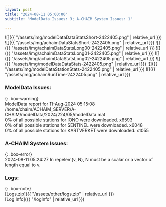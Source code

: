 ```yaml
---
layout: post
title: "2024-08-11 05:00:00"
subtitle: "ModelData Issues: 3; A-CHAIM System Issues: 1"

---
```


![]({{ "/assets/img/modelDataDataStatsShort-2422405.png" | relative_url }})
![]({{ "/assets/img/achaimDataStatsShort-2422405.png" | relative_url }})
![]({{ "/assets/img/achaimDataStatsLong00-2422405.png" | relative_url }})
![]({{ "/assets/img/achaimDataStatsLong01-2422405.png" | relative_url }})
![]({{ "/assets/img/achaimDataStatsLong02-2422405.png" | relative_url }})
![]({{ "/assets/img/modelDataDataStats-2422405.png" | relative_url }})
![]({{ "/assets/img/modelDataStationStats-2422405.png" | relative_url }})
![]({{ "/assets/img/achaimRunTime-2422405.png" | relative_url }})


### ModelData Issues:  
  
{: .box-warning}  
 ModelData report for 11-Aug-2024 05:15:08   
 /home/chaim/ACHAIM_SERVER/A-CHAIM/modelData/2024/224/05/modelData.mat   
 0% of all possible stations for IONO were downloaded. x6593   
 0% of all possible stations for SENTINEL were downloaded. x6048   
 0% of all possible stations for KARTVERKET were downloaded. x1055   
  
### A-CHAIM System Issues:  
  
{: .box-error}  
2024-08-11 05:24:27 In repelem(v, N), N must be a scalar or a vector of length equal to v.  

### Logs:  
  
{: .box-note}  
[Logs.zip]({{ "/assets/other/logs.zip" | relative_url }})  
[Log Info]({{ "/logInfo" | relative_url }})  
